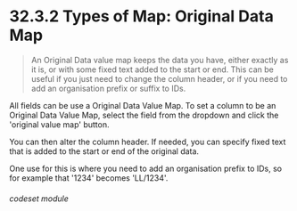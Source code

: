 # 32.3.2 Types of Map: Original Data Map

> An Original Data value map keeps the data you have, either exactly as it is, or with some fixed text added to the start or end.  This can be useful if you just need to change the column header, or if you need to add an organisation prefix or suffix to IDs.

All fields can be use a Original Data Value Map.  To set a column to be an Original Data Value Map, select the field from the dropdown
and click the 'original value map' button.

You can then alter the column header.  If needed, you can specify fixed text that is added to the start or end of the 
original data.

One use for this is where you need to add an organisation prefix to IDs, so for example that '1234' becomes 'LL/1234'.


###### codeset module
